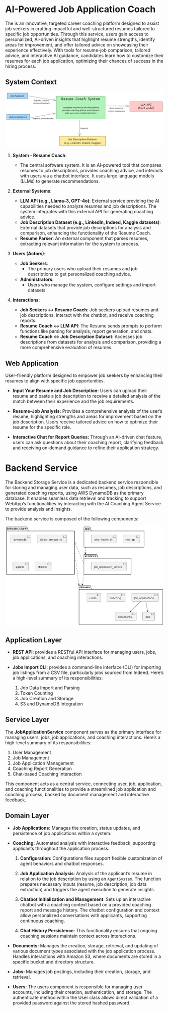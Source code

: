 # AI-Powered Job Application Coach

The is an innovative, targeted career coaching platform designed to assist job seekers in crafting impactful and well-structured resumes tailored to specific job opportunities. Through this service, users gain access to personalized, AI-driven insights that highlight resume strengths, identify areas for improvement, and offer tailored advice on showcasing their experience effectively. With tools for resume-job comparison, tailored advice, and interactive AI guidance, candidates learn how to customize their resumes for each job application, optimizing their chances of success in the hiring process.

## System Context

![System Context Diagram](./images/system-context.png)

1. **System - Resume Coach**:
     - The central software system. It is an AI-powered tool that compares resumes to job descriptions, provides coaching advice, and interacts with users via a chatbot interface. It uses large language models (LLMs) to generate recommendations.

2. **External Systems**:
   - **LLM API (e.g., Llama-3, GPT-4o)**: External service providing the AI capabilities needed to analyze resumes and job descriptions. The system integrates with this external API for generating coaching advice.
   - **Job Description Dataset (e.g., LinkedIn, Indeed, Kaggle datasets)**: External datasets that provide job descriptions for analysis and comparison, enhancing the functionality of the Resume Coach.
   - **Resume Parser**: An external component that parses resumes, extracting relevant information for the system to process.

3. **Users (Actors)**:
   - **Job Seekers**:
     - The primary users who upload their resumes and job descriptions to get personalized coaching advice.
   - **Administrators**:
     - Users who manage the system, configure settings and import datasets.

4. **Interactions**:
   - **Job Seekers ↔ Resume Coach**: Job seekers upload resumes and job descriptions, interact with the chatbot, and receive coaching reports.
   - **Resume Coach ↔ LLM API**: The Resume sends prompts to perform functions like parsing for analysis, report generation, and chats.
   - **Resume Coach ↔ Job Description Dataset**: Accesses job descriptions from datasets for analysis and comparison, providing a more comprehensive evaluation of resumes.

## Web Application

User-friendly platform designed to empower job seekers by enhancing their resumes to align with specific job opportunities. 

- **Input Your Resume and Job Description:** Users can upload their resume and paste a job description to receive a detailed analysis of the match between their experience and the job requirements.

- **Resume-Job Analysis:** Provides a comprehensive analysis of the user’s resume, highlighting strengths and areas for improvement based on the job description. Users receive tailored advice on how to optimize their resume for the specific role.

- **Interactive Chat for Report Queries:** Through an AI-driven chat feature, users can ask questions about their coaching report, clarifying feedback and receiving on-demand guidance to refine their application strategy.


# Backend Service

The Backend Storage Service is a dedicated backend service responsible for storing and managing user data, such as resumes, job descriptions, and generated coaching reports, using AWS DynamoDB as the primary database. It enables seamless data retrieval and tracking to support WebApp’s functionalities by interacting with the AI Coaching Agent Service to provide analysis and insights.

The backend service is composed of the following components:

![Component Diagram](./images/components.png)

## Application Layer

- **REST API**: provides a RESTful API interface for managing users, jobs, job applications, and coaching interactions.

- **Jobs Import CLI**: provides a command-line interface (CLI) for importing job listings from a CSV file, particularly jobs sourced from Indeed. Here’s a high-level summary of its responsibilities:

   1. Job Data Import and Parsing
   2. Token Counting
   3. Job Creation and Storage
   4. S3 and DynamoDB Integration

## Service Layer
The **JobApplicationService** component serves as the primary interface for managing users, jobs, job applications, and coaching interactions. Here’s a high-level summary of its responsibilities:

1. User Management
2. Job Management
3. Job Application Management
4. Coaching Report Generation
5. Chat-based Coaching Interaction

This component acts as a central service, connecting user, job, application, and coaching functionalities to provide a streamlined job application and coaching process, backed by document management and interactive feedback.


## Domain Layer
- **Job Applications:** Manages the creation, status updates, and persistence of job applications within a system.

- **Coaching:** Automated analysis with interactive feedback, supporting applicants throughout the application process.

   1. **Configuration**: Configurations files support flexible customization of agent behaviors and chatbot responses.

   2. **Job Application Analysis**: Analysis of the applicant’s resume in relation to the job description by using an `AgentSystem`. The function prepares necessary inputs (resume, job description, job data extraction) and triggers the agent execution to generate insights.

   3. **Chatbot Initialization and Management**: Sets up an interactive chatbot with a coaching context based on a provided coaching report and message history. The chatbot configuration and context allow personalized conversations with applicants, supporting continuous coaching.

   4. **Chat History Persistence**: This functionality ensures that ongoing coaching sessions maintain context across interactions.

- **Documents:** Manages the creation, storage, retrieval, and updating of various document types associated with the job application process. Handles interactions with Amazon S3, where documents are stored in a specific bucket and directory structure.

- **Jobs:** Manages job postings, including their creation, storage, and retrieval.

- **Users:** The users component is responsible for managing user accounts, including their creation, authentication, and storage. The authenticate method within the User class allows direct validation of a provided password against the stored hashed password.




